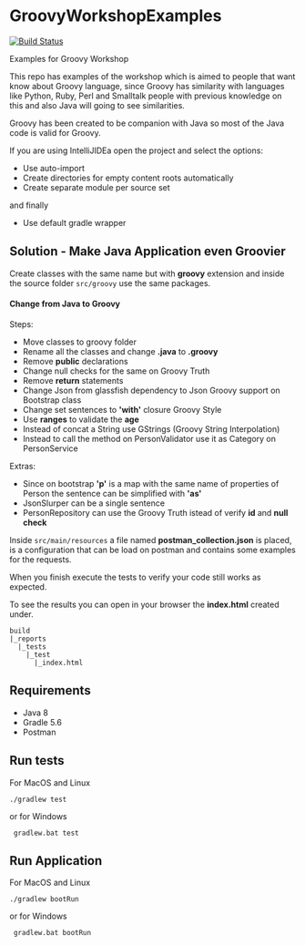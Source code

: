 # GroovyWorkshopExamples
[![Build Status](https://travis-ci.com/Joxebus/GroovyWorkshopExamples.svg?branch=solution)](https://travis-ci.com/Joxebus/GroovyWorkshopExamples)

Examples for Groovy Workshop

This repo has examples of the workshop which is aimed to people that want know about Groovy language,
since Groovy has similarity with languages like Python, Ruby, Perl and Smalltalk
people with previous knowledge on this and also Java will going to see similarities.

Groovy has been created to be companion with Java so most of the Java code is valid for Groovy.

If you are using IntelliJIDEa open the project and select the options:

- Use auto-import
- Create directories for empty content roots automatically
- Create separate module per source set

and finally

- Use default gradle wrapper

## Solution - Make Java Application even Groovier


Create classes with the same name but with **groovy** extension and inside the
source folder `src/groovy` use the same packages.

#### Change from Java to Groovy

Steps:

- Move classes to groovy folder
- Rename all the classes and change **.java** to **.groovy**
- Remove **public** declarations
- Change null checks for the same on Groovy Truth
- Remove **return** statements
- Change Json from glassfish dependency to Json Groovy support on Bootstrap class
- Change set sentences to **'with'** closure Groovy Style
- Use **ranges** to validate the **age**
- Instead of concat a String use GStrings (Groovy String Interpolation)
- Instead to call the method on PersonValidator use it as Category on PersonService

Extras:

- Since on bootstrap **'p'** is a map with the same name of properties of Person the sentence can be simplified with **'as'**
- JsonSlurper can be a single sentence
- PersonRepository can use the Groovy Truth istead of verify **id** and **null check**


Inside `src/main/resources` a file named **postman_collection.json** is placed, is a configuration
that can be load on postman and contains some examples for the requests.

When you finish execute the tests to verify your code still works as expected.

To see the results you can open in your browser the **index.html** created under.

```
build
|_reports
  |_tests
    |_test
      |_index.html
```



## Requirements

- Java 8
- Gradle 5.6
- Postman

## Run tests

For MacOS and Linux

`` ./gradlew test ``  

or for Windows

`` gradlew.bat test``

## Run Application

For MacOS and Linux

`` ./gradlew bootRun ``  

or for Windows

`` gradlew.bat bootRun``
